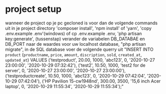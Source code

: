 # project setup
wanneer de project op je pc gecloned is voor dan de volgende commands uit in je project directory
'composer install',
'npm install' of 'yarn',
'copy .env.example .env'(windows) of cp .env.example .env,
'php artisan key:generate',
(tussenstap) verander de  variabelen DB_DATABAE en DB_PORT naar de waardes voor uw localhost database,
"php artisan migrate",
in de SQL database voer de volgende querry uit "INSERT INTO `product` (`productname`, `price`, `amount`, `discription`, `sold`, `created_at`, `updated_at`) 
                        VALUES ('testproduct', 20.00, 1000, 'abc123', 0, '2020-10-27 23:00:00', '2020-10-29 07:32:42'),
                        ('test2', 10.50, 1000, 'test2 for de server', 0, '2020-10-27 23:00:00', '2020-10-27 23:00:00'),
                        ('testproductcreate', 10.50, 1000, 'abc123', 0, '2020-10-29 07:42:04', '2020-10-29 07:42:04'),
                        ('HP Pavilion 15-cw1948nd', 300.00, 3500, '15,6 inch Acer laptop', 0, '2020-10-29 11:55:34', '2020-10-29 11:55:34');"

